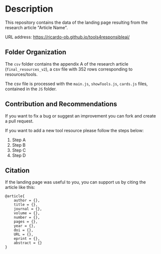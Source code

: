 # Description

This repository contains the data of the landing page resulting from the research article "Article Name".

URL address: https://ricardo-ob.github.io/tools4responsibleai/

## Folder Organization
 
 The `csv` folder contains the appendix A of the research article (`final_resources_v2`), a csv file with 352 rows corresponding to resources/tools.

 The csv file is processed with the `main.js`, `showTools.js`, `cards.js` files, contained in the `JS` folder.

## Contribution and Recommendations

If you want to fix a bug or suggest an improvement you can fork and create a pull request.

If you want to add a new tool resource please follow the steps below:

1. Step A
2. Step B
3. Step C
4. Step D

## Citation

If the landing page was useful to you, you can support us by citing the article like this:

    @article{
        author = {},
        title = {},
        journal = {},
        volume = {},
        number = {},
        pages = {},
        year = {},
        doi = {},
        URL = {},
        eprint = {},
        abstract = {}
    }